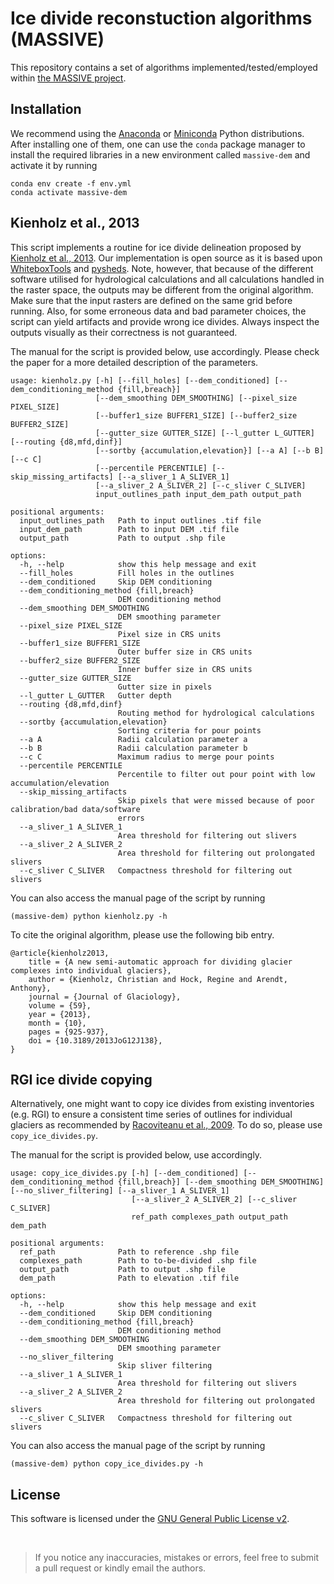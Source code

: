 # Ice divide reconstuction algorithms (MASSIVE)

This repository contains a set of algorithms implemented/tested/employed within [the MASSIVE project](https://www.mn.uio.no/geo/english/research/projects/massive/index.html).


## Installation

We recommend using the [Anaconda](https://www.anaconda.com/download) or [Miniconda](https://docs.conda.io/projects/miniconda/en/latest/) Python distributions. 
After installing one of them, one can use the `conda` package manager to install the required libraries in a new environment called `massive-dem` and activate it by running

```
conda env create -f env.yml
conda activate massive-dem
```


## Kienholz et al., 2013

This script implements a routine for ice divide delineation proposed by [Kienholz et al., 2013](https://doi.org/10.3189/2013JoG12J138). 
Our implementation is open source as it is based upon [WhiteboxTools](https://github.com/jblindsay/whitebox-tools) and [pysheds](https://github.com/mdbartos/pysheds). 
Note, however, that because of the different software utilised for hydrological calculations and all calculations handled in the raster space, the outputs may be different from the original algorithm. 
Make sure that the input rasters are defined on the same grid before running. 
Also, for some erroneous data and bad parameter choices, the script can yield artifacts and provide wrong ice divides. 
Always inspect the outputs visually as their correctness is not guaranteed. 

The manual for the script is provided below, use accordingly. 
Please check the paper for a more detailed description of the parameters. 

```
usage: kienholz.py [-h] [--fill_holes] [--dem_conditioned] [--dem_conditioning_method {fill,breach}]
                   [--dem_smoothing DEM_SMOOTHING] [--pixel_size PIXEL_SIZE]
                   [--buffer1_size BUFFER1_SIZE] [--buffer2_size BUFFER2_SIZE]
                   [--gutter_size GUTTER_SIZE] [--l_gutter L_GUTTER] [--routing {d8,mfd,dinf}]
                   [--sortby {accumulation,elevation}] [--a A] [--b B] [--c C]
                   [--percentile PERCENTILE] [--skip_missing_artifacts] [--a_sliver_1 A_SLIVER_1]
                   [--a_sliver_2 A_SLIVER_2] [--c_sliver C_SLIVER]
                   input_outlines_path input_dem_path output_path

positional arguments:
  input_outlines_path   Path to input outlines .tif file
  input_dem_path        Path to input DEM .tif file
  output_path           Path to output .shp file

options:
  -h, --help            show this help message and exit
  --fill_holes          Fill holes in the outlines
  --dem_conditioned     Skip DEM conditioning
  --dem_conditioning_method {fill,breach}
                        DEM conditioning method
  --dem_smoothing DEM_SMOOTHING
                        DEM smoothing parameter
  --pixel_size PIXEL_SIZE
                        Pixel size in CRS units
  --buffer1_size BUFFER1_SIZE
                        Outer buffer size in CRS units
  --buffer2_size BUFFER2_SIZE
                        Inner buffer size in CRS units
  --gutter_size GUTTER_SIZE
                        Gutter size in pixels
  --l_gutter L_GUTTER   Gutter depth
  --routing {d8,mfd,dinf}
                        Routing method for hydrological calculations
  --sortby {accumulation,elevation}
                        Sorting criteria for pour points
  --a A                 Radii calculation parameter a
  --b B                 Radii calculation parameter b
  --c C                 Maximum radius to merge pour points
  --percentile PERCENTILE
                        Percentile to filter out pour point with low accumulation/elevation
  --skip_missing_artifacts
                        Skip pixels that were missed because of poor calibration/bad data/software
                        errors
  --a_sliver_1 A_SLIVER_1
                        Area threshold for filtering out slivers
  --a_sliver_2 A_SLIVER_2
                        Area threshold for filtering out prolongated slivers
  --c_sliver C_SLIVER   Compactness threshold for filtering out slivers
```

You can also access the manual page of the script by running

```
(massive-dem) python kienholz.py -h
```

To cite the original algorithm, please use the following bib entry.

```
@article{kienholz2013,
    title = {A new semi-automatic approach for dividing glacier complexes into individual glaciers},
    author = {Kienholz, Christian and Hock, Regine and Arendt, Anthony},
    journal = {Journal of Glaciology},
    volume = {59},
    year = {2013},
    month = {10},
    pages = {925-937},
    doi = {10.3189/2013JoG12J138},
}
```


## RGI ice divide copying

Alternatively, one might want to copy ice divides from existing inventories (e.g. RGI) to ensure a consistent time series of outlines for individual glaciers as recommended by [Racoviteanu et al., 2009](https://doi.org/10.3189/172756410790595804).
To do so, please use `copy_ice_divides.py`.

The manual for the script is provided below, use accordingly. 

```
usage: copy_ice_divides.py [-h] [--dem_conditioned] [--dem_conditioning_method {fill,breach}] [--dem_smoothing DEM_SMOOTHING] [--no_sliver_filtering] [--a_sliver_1 A_SLIVER_1]
                           [--a_sliver_2 A_SLIVER_2] [--c_sliver C_SLIVER]
                           ref_path complexes_path output_path dem_path

positional arguments:
  ref_path              Path to reference .shp file
  complexes_path        Path to to-be-divided .shp file
  output_path           Path to output .shp file
  dem_path              Path to elevation .tif file

options:
  -h, --help            show this help message and exit
  --dem_conditioned     Skip DEM conditioning
  --dem_conditioning_method {fill,breach}
                        DEM conditioning method
  --dem_smoothing DEM_SMOOTHING
                        DEM smoothing parameter
  --no_sliver_filtering
                        Skip sliver filtering
  --a_sliver_1 A_SLIVER_1
                        Area threshold for filtering out slivers
  --a_sliver_2 A_SLIVER_2
                        Area threshold for filtering out prolongated slivers
  --c_sliver C_SLIVER   Compactness threshold for filtering out slivers
```

You can also access the manual page of the script by running

```
(massive-dem) python copy_ice_divides.py -h
```

## License

This software is licensed under the [GNU General Public License v2](LICENSE).


<br/>

> If you notice any inaccuracies, mistakes or errors, feel free to submit a pull request or kindly email the authors.
